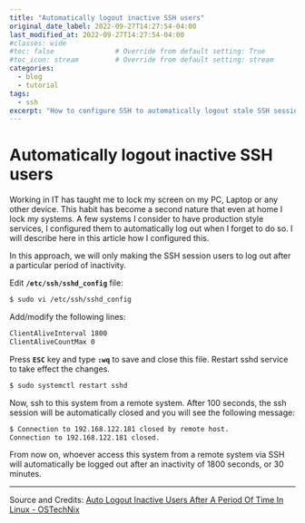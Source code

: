 ```yaml
---
title: "Automatically logout inactive SSH users"
original_date_label: 2022-09-27T14:27:54-04:00
last_modified_at: 2022-09-27T14:27:54-04:00
#classes: wide
#toc: false               # Override from default setting: True
#toc_icon: stream         # Override from default setting: stream
categories:
  - blog
  - tutorial
tags:
  - ssh
excerpt: "How to configure SSH to automatically logout stale SSH sessions."
---
```


# Automatically logout inactive SSH users

Working in IT has taught me to lock my screen on my PC, Laptop or any other device. This habit has become a second nature that even at home I lock my systems.
A few systems I consider to have production style services, I configured them to automatically log out when I forget to do so. I will describe here in this article how I configured this.

In this approach, we will only making the SSH session users to log out after a particular period of inactivity.

Edit **`/etc/ssh/sshd_config`** file:

```bash
$ sudo vi /etc/ssh/sshd_config
```

Add/modify the following lines:

```bash
ClientAliveInterval 1800
ClientAliveCountMax 0
```

Press **`ESC`** key and type **`:wq`** to save and close this file. Restart sshd service to take effect the changes.

```bash
$ sudo systemctl restart sshd
```

Now, ssh to this system from a remote system. After 100 seconds, the ssh session will be automatically closed and you will see the following message:

```bash
$ Connection to 192.168.122.181 closed by remote host.
Connection to 192.168.122.181 closed.
```

From now on, whoever access this system from a remote system via SSH will automatically be logged out after an inactivity of 1800 seconds, or 30 minutes.

---
Source and Credits:
[Auto Logout Inactive Users After A Period Of Time In Linux - OSTechNix](https://ostechnix.com/auto-logout-inactive-users-period-time-linux/)
